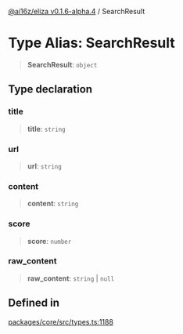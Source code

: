 [@ai16z/eliza v0.1.6-alpha.4](../index.md) / SearchResult

# Type Alias: SearchResult

> **SearchResult**: `object`

## Type declaration

### title

> **title**: `string`

### url

> **url**: `string`

### content

> **content**: `string`

### score

> **score**: `number`

### raw\_content

> **raw\_content**: `string` \| `null`

## Defined in

[packages/core/src/types.ts:1188](https://github.com/IkigaiLabsETH/eliza/blob/main/packages/core/src/types.ts#L1188)
